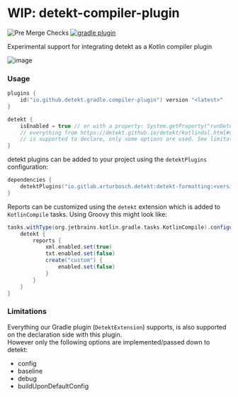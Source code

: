 # WIP: __detekt-compiler-plugin__

![Pre Merge Checks](https://github.com/detekt/detekt-compiler-plugin/workflows/Pre%20Merge%20Checks/badge.svg)
[![gradle plugin](https://img.shields.io/maven-metadata/v/https/plugins.gradle.org/m2/io/github/detekt/gradle/compiler-plugin/io.github.detekt.gradle.compiler-plugin.gradle.plugin/maven-metadata.xml.svg?label=Gradle&style=flat-square)](https://plugins.gradle.org/plugin/io.github.detekt.gradle.compiler-plugin)

Experimental support for integrating detekt as a Kotlin compiler plugin

![image](docs/detekt-compiler-plugin.png "image")


### Usage

```kotlin
plugins {
    id("io.github.detekt.gradle.compiler-plugin") version "<latest>"
}

detekt {
    isEnabled = true // or with a property: System.getProperty("runDetekt") != null
    // everything from https://detekt.github.io/detekt/kotlindsl.html#options-for-detekt-configuration-closure
    // is supported to declare, only some options are used. See limitations. 
}
```

detekt plugins can be added to your project using the `detektPlugins` configuration:

```kotlin
dependencies {
    detektPlugins("io.gitlab.arturbosch.detekt:detekt-formatting:<version>")
}
```

Reports can be customized using the `detekt` extension which is added to `KotlinCompile` tasks. Using Groovy this might
look like:
```groovy
tasks.withType(org.jetbrains.kotlin.gradle.tasks.KotlinCompile).configureEach {
    detekt {
        reports {
            xml.enabled.set(true)
            txt.enabled.set(false)
            create("custom") {
                enabled.set(false)
            }
        }
    }
}
```

### Limitations

Everything our Gradle plugin (`DetektExtension`) supports, is also supported on the declaration side with this plugin.  
However only the following options are implemented/passed down to detekt:
- config
- baseline
- debug
- buildUponDefaultConfig
